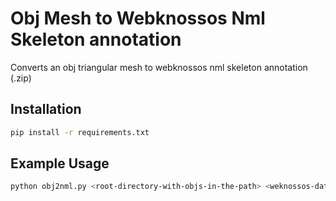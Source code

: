 # Obj Mesh to Webknossos Nml Skeleton annotation

Converts an obj triangular mesh to webknossos nml skeleton annotation (.zip)

## Installation
```bash
pip install -r requirements.txt
```

## Example Usage
```bash
python obj2nml.py <root-directory-with-objs-in-the-path> <weknossos-dataset-scroll-name>
```

